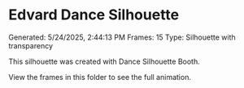 # Edvard Dance Silhouette
Generated: 5/24/2025, 2:44:13 PM
Frames: 15
Type: Silhouette with transparency
    
This silhouette was created with Dance Silhouette Booth.
    
View the frames in this folder to see the full animation.